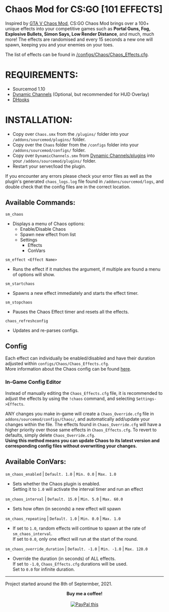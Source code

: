 # Chaos Mod for CS:GO [101 EFFECTS]
Inspired by [GTA V Chaos Mod](https://www.gta5-mods.com/scripts/chaos-mod-v-beta), CS:GO Chaos Mod brings over a 100+ unique effects into your competitive games such as **Portal Guns, Fog, Explosive Bullets, Simon Says, Low Render Distance**, and much, much more! The effects are randomised and every 15 seconds a new one will spawn, keeping you and your enemies on your toes.

The list of effects can be found in [/configs/Chaos/Chaos_Effects.cfg](configs/Chaos/Chaos_Effects.cfg).

# REQUIREMENTS:
- Sourcemod 1.10
- [Dynamic Channels](https://github.com/Vauff/DynamicChannels) (Optional, but recommended for HUD Overlay)
- [DHooks](https://forums.alliedmods.net/showpost.php?p=2588686&postcount=589)

# INSTALLATION:
- Copy over `Chaos.smx` from the `/plugins/` folder into your `/addons/sourcemod/plugins/` folder.
- Copy over the `Chaos` folder from the `/configs` folder into your `/addons/sourcemod/configs/` folder.
- Copy over `DynamicChannels.smx` from [Dynamic Channels/plugins](https://github.com/Vauff/DynamicChannels/tree/master/plugins) into your `/addons/sourcemod/plugins/` folder.
- Restart your server/load the plugin.

If you encounter any errors please check your error files as well as the plugin's generated `chaos_logs.log` file found in `/addons/sourcemod/logs`, and double check that the config files are in the correct location.

## Available Commands:
`sm_chaos`
- Displays a menu of Chaos options:
	- Enable/Disable Chaos
	- Spawn new effect from list
	- Settings
    	- Effects
    	- ConVars
  
`sm_effect <Effect Name>`
- Runs the effect if it matches the argument, if multiple are found a menu of options will show.

`sm_startchaos`
- Spawns a new effect immediately and starts the effect timer.

`sm_stopchaos`
- Pauses the Chaos Effect timer and resets all the effects.

`chaos_refreshconfig`
- Updates and re-parses configs.

## Config
Each effect can individually be enabled/disabled and have their duration adjusted within `configs/Chaos/Chaos_Effects.cfg`.\
More information about the Chaos config can be found [here](configs/Chaos).

### In-Game Config Editor
Instead of manually editing the `Chaos_Effects.cfg` file, it is recommended to adjust the effects by using the `!chaos` command, and selecting `Settings->Effects`.

ANY changes you make in-game will create a `Chaos_Override.cfg` file in `addons/sourcemod/configs/Chaos/`, and automatically add/update your changes within the file. The effects found in `Chaos_Override.cfg` will have a higher priority over those same effects in `Chaos_Effects.cfg`. To revert to defaults, simply delete `Chaos_Override.cfg`.\
**Using this method means you can update Chaos to its latest version and corresponding config files without overwriting your changes.**

## Available ConVars:
`sm_chaos_enabled` | `Default. 1.0` | `Min. 0.0` | `Max. 1.0`
- Sets whether the Chaos plugin is enabled.\
Setting it to `1.0` will activate the interval timer and run an effect

`sm_chaos_interval` | `Default. 15.0` | `Min. 5.0` | `Max. 60.0`
- Sets how often (in seconds) a new effect will spawn

`sm_chaos_repeating` | `Default. 1.0` | `Min. 0.0` | `Max. 1.0`
- If set to `1.0`, random effects will continue to spawn at the rate of `sm_chaos_interval`.\
If set to `0.0`, only one effect will run at the start of the round.

`sm_chaos_override_duration` | `Default. -1.0` | `Min. -1.0` | `Max. 120.0`
- Override the duration (in seconds) of ALL effects.\
If set to `-1.0`, `Chaos_Effects.cfg` durations will be used.\
Set to `0.0` for infinite duration.

---
Project started around the 8th of Septermber, 2021.

<p align="center">
	<strong>Buy me a coffee!</strong>
	<br>
	<br>
	<a href="https://www.paypal.com/donate/?hosted_button_id=D2RUGH8KTRXTJ" 
	target="_blank">
	<img src="https://www.paypalobjects.com/en_US/i/btn/btn_donateCC_LG.gif" alt="PayPal this" 
	title="PayPal – The safer, easier way to pay online!" border="0" />
	</a>
</p>